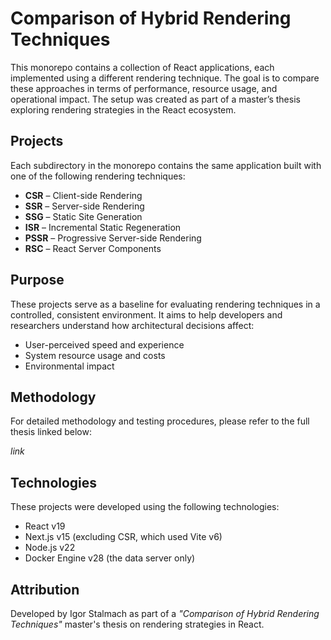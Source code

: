 # Comparison of Hybrid Rendering Techniques

This monorepo contains a collection of React applications, each implemented using a different rendering technique. The goal is to compare these approaches in terms of performance, resource usage, and operational impact. The setup was created as part of a master’s thesis exploring rendering strategies in the React ecosystem.

## Projects

Each subdirectory in the monorepo contains the same application built with one of the following rendering techniques:

- **CSR** – Client-side Rendering  
- **SSR** – Server-side Rendering  
- **SSG** – Static Site Generation  
- **ISR** – Incremental Static Regeneration  
- **PSSR** – Progressive Server-side Rendering  
- **RSC** – React Server Components

## Purpose

These projects serve as a baseline for evaluating rendering techniques in a controlled, consistent environment. It aims to help developers and researchers understand how architectural decisions affect:

- User-perceived speed and experience
- System resource usage and costs
- Environmental impact

## Methodology

For detailed methodology and testing procedures, please refer to the full thesis linked below:

_link_

## Technologies

These projects were developed using the following technologies:

- React v19
- Next.js v15 (excluding CSR, which used Vite v6)
- Node.js v22
- Docker Engine v28 (the data server only)

## Attribution

Developed by Igor Stalmach as part of a _"Comparison of Hybrid Rendering Techniques"_ master's thesis on rendering strategies in React.
